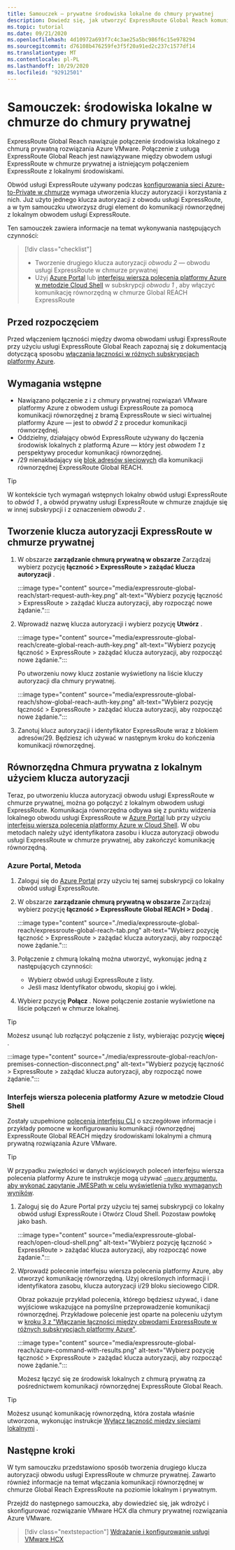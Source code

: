 ```yaml
---
title: Samouczek — prywatne środowiska lokalne do chmury prywatnej
description: Dowiedz się, jak utworzyć ExpressRoute Global Reach komunikacji równorzędnej w chmurze prywatnej w rozwiązaniu VMware platformy Azure.
ms.topic: tutorial
ms.date: 09/21/2020
ms.openlocfilehash: 4d10972a693f7c4c3ae25a5bc986f6c15e978294
ms.sourcegitcommit: d76108b476259fe3f5f20a91ed2c237c1577df14
ms.translationtype: MT
ms.contentlocale: pl-PL
ms.lasthandoff: 10/29/2020
ms.locfileid: "92912501"
---
```

# <a name="tutorial-peer-on-premises-environments-to-a-private-cloud"></a>Samouczek: środowiska lokalne w chmurze do chmury prywatnej

ExpressRoute Global Reach nawiązuje połączenie środowiska lokalnego z chmurą prywatną rozwiązania Azure VMware. Połączenie z usługą ExpressRoute Global Reach jest nawiązywane między obwodem usługi ExpressRoute w chmurze prywatnej a istniejącym połączeniem ExpressRoute z lokalnymi środowiskami. 

Obwód usługi ExpressRoute używany podczas [konfigurowania sieci Azure-to-Private w chmurze](tutorial-configure-networking.md) wymaga utworzenia kluczy autoryzacji i korzystania z nich.  Już użyto jednego klucza autoryzacji z obwodu usługi ExpressRoute, a w tym samouczku utworzysz drugi element do komunikacji równorzędnej z lokalnym obwodem usługi ExpressRoute.

Ten samouczek zawiera informacje na temat wykonywania następujących czynności:

> [!div class="checklist"]
> * Tworzenie drugiego klucza autoryzacji _obwodu 2_ — obwodu usługi ExpressRoute w chmurze prywatnej
> * Użyj [Azure Portal](#azure-portal-method) lub [interfejsu wiersza polecenia platformy Azure w metodzie Cloud Shell](#azure-cli-in-a-cloud-shell-method) w subskrypcji _obwodu 1_ , aby włączyć komunikację równorzędną w chmurze Global REACH ExpressRoute


## <a name="before-you-begin"></a>Przed rozpoczęciem

Przed włączeniem łączności między dwoma obwodami usługi ExpressRoute przy użyciu usługi ExpressRoute Global Reach zapoznaj się z dokumentacją dotyczącą sposobu [włączania łączności w różnych subskrypcjach platformy Azure](../expressroute/expressroute-howto-set-global-reach-cli.md#enable-connectivity-between-expressroute-circuits-in-different-azure-subscriptions).  


## <a name="prerequisites"></a>Wymagania wstępne

- Nawiązano połączenie z i z chmury prywatnej rozwiązań VMware platformy Azure z obwodem usługi ExpressRoute za pomocą komunikacji równorzędnej z bramą ExpressRoute w sieci wirtualnej platformy Azure — jest to _obwód 2_ z procedur komunikacji równorzędnej.  
- Oddzielny, działający obwód ExpressRoute używany do łączenia środowisk lokalnych z platformą Azure — który jest _obwodem 1_ z perspektywy procedur komunikacji równorzędnej.
- /29 nienakładający się [blok adresów sieciowych](../expressroute/expressroute-routing.md#ip-addresses-used-for-peerings) dla komunikacji równorzędnej ExpressRoute Global REACH.

> [!TIP]
> W kontekście tych wymagań wstępnych lokalny obwód usługi ExpressRoute to _obwód 1_ , a obwód prywatny usługi ExpressRoute w chmurze znajduje się w innej subskrypcji i z oznaczeniem _obwodu 2_ . 


## <a name="create-an-expressroute-authorization-key-in-the-private-cloud"></a>Tworzenie klucza autoryzacji ExpressRoute w chmurze prywatnej

1. W obszarze **zarządzanie chmurą prywatną w obszarze** Zarządzaj wybierz pozycję **łączność > ExpressRoute > zażądać klucza autoryzacji** .

   :::image type="content" source="media/expressroute-global-reach/start-request-auth-key.png" alt-text="Wybierz pozycję łączność > ExpressRoute > zażądać klucza autoryzacji, aby rozpocząć nowe żądanie.":::

2. Wprowadź nazwę klucza autoryzacji i wybierz pozycję **Utwórz** . 

   :::image type="content" source="media/expressroute-global-reach/create-global-reach-auth-key.png" alt-text="Wybierz pozycję łączność > ExpressRoute > zażądać klucza autoryzacji, aby rozpocząć nowe żądanie.":::

   Po utworzeniu nowy klucz zostanie wyświetlony na liście kluczy autoryzacji dla chmury prywatnej. 

   :::image type="content" source="media/expressroute-global-reach/show-global-reach-auth-key.png" alt-text="Wybierz pozycję łączność > ExpressRoute > zażądać klucza autoryzacji, aby rozpocząć nowe żądanie.":::

3. Zanotuj klucz autoryzacji i identyfikator ExpressRoute wraz z blokiem adresów/29. Będziesz ich używać w następnym kroku do kończenia komunikacji równorzędnej. 

## <a name="peer-private-cloud-to-on-premises-using-authorization-key"></a>Równorzędna Chmura prywatna z lokalnym użyciem klucza autoryzacji

Teraz, po utworzeniu klucza autoryzacji obwodu usługi ExpressRoute w chmurze prywatnej, można go połączyć z lokalnym obwodem usługi ExpressRoute.  Komunikacja równorzędna odbywa się z punktu widzenia lokalnego obwodu usługi ExpressRoute w [Azure Portal](#azure-portal-method) lub przy użyciu [interfejsu wiersza polecenia platformy Azure w Cloud Shell](#azure-cli-in-a-cloud-shell-method). W obu metodach należy użyć identyfikatora zasobu i klucza autoryzacji obwodu usługi ExpressRoute w chmurze prywatnej, aby zakończyć komunikację równorzędną.

### <a name="azure-portal-method"></a>Azure Portal, Metoda

1. Zaloguj się do [Azure Portal](https://portal.azure.com) przy użyciu tej samej subskrypcji co lokalny obwód usługi ExpressRoute.

1. W obszarze **zarządzanie chmurą prywatną w obszarze** Zarządzaj wybierz pozycję **łączność > ExpressRoute Global REACH > Dodaj** .

   :::image type="content" source="./media/expressroute-global-reach/expressroute-global-reach-tab.png" alt-text="Wybierz pozycję łączność > ExpressRoute > zażądać klucza autoryzacji, aby rozpocząć nowe żądanie.":::

1. Połączenie z chmurą lokalną można utworzyć, wykonując jedną z następujących czynności:

   - Wybierz obwód usługi ExpressRoute z listy.
   - Jeśli masz Identyfikator obwodu, skopiuj go i wklej.

1. Wybierz pozycję **Połącz** . Nowe połączenie zostanie wyświetlone na liście połączeń w chmurze lokalnej.  

>[!TIP]
>Możesz usunąć lub rozłączyć połączenie z listy, wybierając pozycję **więcej** .  
>
> :::image type="content" source="./media/expressroute-global-reach/on-premises-connection-disconnect.png" alt-text="Wybierz pozycję łączność > ExpressRoute > zażądać klucza autoryzacji, aby rozpocząć nowe żądanie.":::

### <a name="azure-cli-in-a-cloud-shell-method"></a>Interfejs wiersza polecenia platformy Azure w metodzie Cloud Shell

Zostały uzupełnione [polecenia interfejsu CLI](../expressroute/expressroute-howto-set-global-reach-cli.md) o szczegółowe informacje i przykłady pomocne w konfigurowaniu komunikacji równorzędnej ExpressRoute Global REACH między środowiskami lokalnymi a chmurą prywatną rozwiązania Azure VMware.  

> [!TIP]  
> W przypadku zwięzłości w danych wyjściowych poleceń interfejsu wiersza polecenia platformy Azure te instrukcje mogą używać [ `–query` argumentu, aby wykonać zapytanie JMESPath w celu wyświetlenia tylko wymaganych wyników](/cli/azure/query-azure-cli).


1. Zaloguj się do Azure Portal przy użyciu tej samej subskrypcji co lokalny obwód usługi ExpressRoute i Otwórz Cloud Shell. Pozostaw powłokę jako bash.
 
   :::image type="content" source="media/expressroute-global-reach/open-cloud-shell.png" alt-text="Wybierz pozycję łączność > ExpressRoute > zażądać klucza autoryzacji, aby rozpocząć nowe żądanie.":::
 
2. Wprowadź polecenie interfejsu wiersza polecenia platformy Azure, aby utworzyć komunikację równorzędną. Użyj określonych informacji i identyfikatora zasobu, klucza autoryzacji i/29 bloku sieciowego CIDR. 

   Obraz pokazuje przykład polecenia, którego będziesz używać, i dane wyjściowe wskazujące na pomyślne przeprowadzenie komunikacji równorzędnej. Przykładowe polecenie jest oparte na poleceniu użytym w [kroku 3 z "Włączanie łączności między obwodami ExpressRoute w różnych subskrypcjach platformy Azure"](../expressroute/expressroute-howto-set-global-reach-cli.md#enable-connectivity-between-expressroute-circuits-in-different-azure-subscriptions).

   :::image type="content" source="media/expressroute-global-reach/azure-command-with-results.png" alt-text="Wybierz pozycję łączność > ExpressRoute > zażądać klucza autoryzacji, aby rozpocząć nowe żądanie.":::
 
   Możesz łączyć się ze środowisk lokalnych z chmurą prywatną za pośrednictwem komunikacji równorzędnej ExpressRoute Global Reach.

> [!TIP]
> Możesz usunąć komunikację równorzędną, która została właśnie utworzona, wykonując instrukcje [Wyłącz łączność między sieciami lokalnymi](../expressroute/expressroute-howto-set-global-reach-cli.md#disable-connectivity-between-your-on-premises-networks) .


## <a name="next-steps"></a>Następne kroki

W tym samouczku przedstawiono sposób tworzenia drugiego klucza autoryzacji obwodu usługi ExpressRoute w chmurze prywatnej. Zawarto również informacje na temat włączania komunikacji równorzędnej w chmurze Global Reach ExpressRoute na poziomie lokalnym i prywatnym. 

Przejdź do następnego samouczka, aby dowiedzieć się, jak wdrożyć i skonfigurować rozwiązanie VMware HCX dla chmury prywatnej rozwiązania Azure VMware.

> [!div class="nextstepaction"]
> [Wdrażanie i konfigurowanie usługi VMware HCX](tutorial-deploy-vmware-hcx.md)


<!-- LINKS - external-->

<!-- LINKS - internal -->